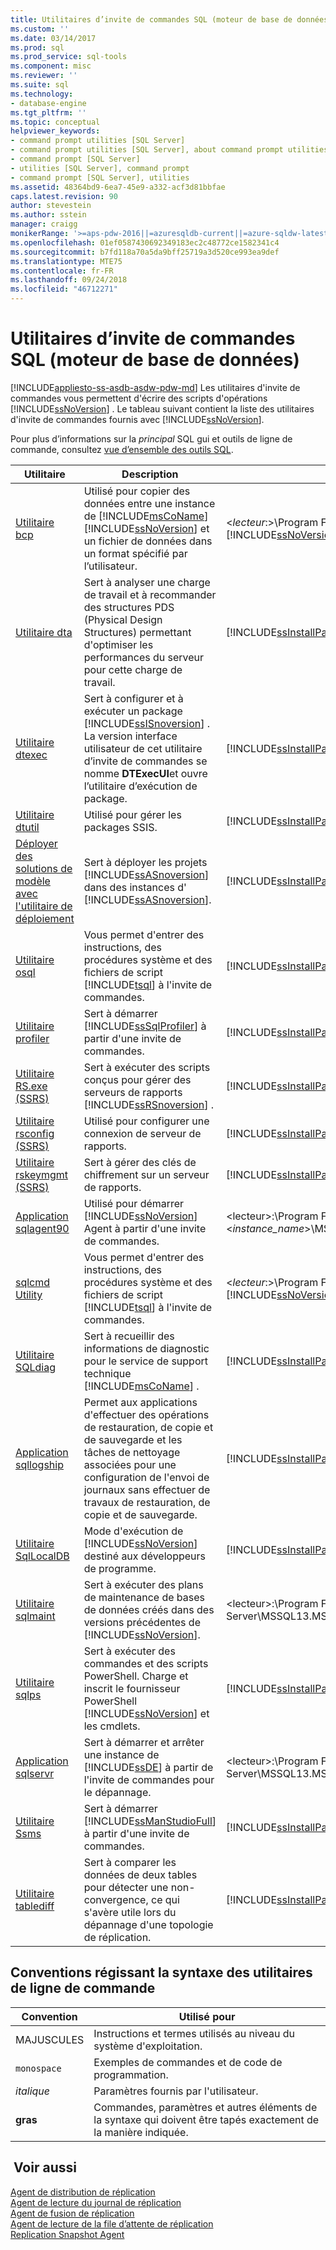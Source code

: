 ```yaml
---
title: Utilitaires d’invite de commandes SQL (moteur de base de données) | Microsoft Docs
ms.custom: ''
ms.date: 03/14/2017
ms.prod: sql
ms.prod_service: sql-tools
ms.component: misc
ms.reviewer: ''
ms.suite: sql
ms.technology:
- database-engine
ms.tgt_pltfrm: ''
ms.topic: conceptual
helpviewer_keywords:
- command prompt utilities [SQL Server]
- command prompt utilities [SQL Server], about command prompt utilities
- command prompt [SQL Server]
- utilities [SQL Server], command prompt
- command prompt [SQL Server], utilities
ms.assetid: 48364bd9-6ea7-45e9-a332-acf3d81bbfae
caps.latest.revision: 90
author: stevestein
ms.author: sstein
manager: craigg
monikerRange: '>=aps-pdw-2016||=azuresqldb-current||=azure-sqldw-latest||>=sql-server-2016||=sqlallproducts-allversions||>=sql-server-linux-2017'
ms.openlocfilehash: 01ef0587430692349183ec2c48772ce1582341c4
ms.sourcegitcommit: b7fd118a70a5da9bff25719a3d520ce993ea9def
ms.translationtype: MTE75
ms.contentlocale: fr-FR
ms.lasthandoff: 09/24/2018
ms.locfileid: "46712271"
---
```

# <a name="sql-command-prompt-utilities-database-engine"></a>Utilitaires d’invite de commandes SQL (moteur de base de données)
[!INCLUDE[appliesto-ss-asdb-asdw-pdw-md](../includes/appliesto-ss-asdb-asdw-pdw-md.md)]
  Les utilitaires d'invite de commandes vous permettent d'écrire des scripts d'opérations [!INCLUDE[ssNoVersion](../includes/ssnoversion-md.md)] . Le tableau suivant contient la liste des utilitaires d'invite de commandes fournis avec [!INCLUDE[ssNoVersion](../includes/ssnoversion-md.md)].  

Pour plus d’informations sur la *principal* SQL gui et outils de ligne de commande, consultez [vue d’ensemble des outils SQL](overview-sql-tools.md).

  
|**Utilitaire**|**Description**|**Installé dans**|  
|-----------------|---------------------|----------------------|  
|[Utilitaire bcp](../tools/bcp-utility.md)|Utilisé pour copier des données entre une instance de [!INCLUDE[msCoName](../includes/msconame-md.md)] [!INCLUDE[ssNoVersion](../includes/ssnoversion-md.md)] et un fichier de données dans un format spécifié par l’utilisateur.|\<*lecteur*:>\Program Files\\[!INCLUDE[msCoName](../includes/msconame-md.md)][!INCLUDE[ssNoVersion](../includes/ssnoversion-md.md)]\Client SDK\ODBC\110\Tools\Binn|  
|[Utilitaire dta](../tools/dta/dta-utility.md)|Sert à analyser une charge de travail et à recommander des structures PDS (Physical Design Structures) permettant d'optimiser les performances du serveur pour cette charge de travail.|[!INCLUDE[ssInstallPathVar](../includes/ssinstallpathvar-md.md)]Tools\Binn|  
|[Utilitaire dtexec](../integration-services/packages/dtexec-utility.md)|Sert à configurer et à exécuter un package [!INCLUDE[ssISnoversion](../includes/ssisnoversion-md.md)] . La version interface utilisateur de cet utilitaire d’invite de commandes se nomme **DTExecUI**et ouvre l’utilitaire d’exécution de package.|[!INCLUDE[ssInstallPathVar](../includes/ssinstallpathvar-md.md)]DTS\Binn|  
|[Utilitaire dtutil](../integration-services/dtutil-utility.md)|Utilisé pour gérer les packages SSIS.|[!INCLUDE[ssInstallPathVar](../includes/ssinstallpathvar-md.md)]DTS\Binn|  
|[Déployer des solutions de modèle avec l'utilitaire de déploiement](../analysis-services/multidimensional-models/deploy-model-solutions-with-the-deployment-utility.md)|Sert à déployer les projets [!INCLUDE[ssASnoversion](../includes/ssasnoversion-md.md)] dans des instances d' [!INCLUDE[ssASnoversion](../includes/ssasnoversion-md.md)].|[!INCLUDE[ssInstallPathVar](../includes/ssinstallpathvar-md.md)]Tools\Binn\VShell\Common7\IDE|   
|[Utilitaire osql](../tools/osql-utility.md)|Vous permet d'entrer des instructions, des procédures système et des fichiers de script [!INCLUDE[tsql](../includes/tsql-md.md)] à l'invite de commandes.|[!INCLUDE[ssInstallPathVar](../includes/ssinstallpathvar-md.md)]Tools\Binn|  
|[Utilitaire profiler](../tools/profiler-utility.md)|Sert à démarrer [!INCLUDE[ssSqlProfiler](../includes/sssqlprofiler-md.md)] à partir d'une invite de commandes.|[!INCLUDE[ssInstallPathVar](../includes/ssinstallpathvar-md.md)]Tools\Binn|  
|[Utilitaire RS.exe &#40;SSRS&#41;](../reporting-services/tools/rs-exe-utility-ssrs.md)|Sert à exécuter des scripts conçus pour gérer des serveurs de rapports [!INCLUDE[ssRSnoversion](../includes/ssrsnoversion-md.md)] .|[!INCLUDE[ssInstallPathVar](../includes/ssinstallpathvar-md.md)]Tools\Binn|  
|[Utilitaire rsconfig &#40;SSRS&#41;](../reporting-services/tools/rsconfig-utility-ssrs.md)|Utilisé pour configurer une connexion de serveur de rapports.|[!INCLUDE[ssInstallPathVar](../includes/ssinstallpathvar-md.md)]Tools\Binn|  
|[Utilitaire rskeymgmt &#40;SSRS&#41;](../reporting-services/tools/rskeymgmt-utility-ssrs.md)|Sert à gérer des clés de chiffrement sur un serveur de rapports.|[!INCLUDE[ssInstallPathVar](../includes/ssinstallpathvar-md.md)]Tools\Binn|  
|[Application sqlagent90](../tools/sqlagent90-application.md)|Utilisé pour démarrer [!INCLUDE[ssNoVersion](../includes/ssnoversion-md.md)] Agent à partir d'une invite de commandes.|\<lecteur>:\Program Files\Microsoft SQL Server\\<*instance_name*>\MSSQL\Binn|  
|[sqlcmd Utility](../tools/sqlcmd-utility.md)|Vous permet d'entrer des instructions, des procédures système et des fichiers de script [!INCLUDE[tsql](../includes/tsql-md.md)] à l'invite de commandes.|\<*lecteur*:>\Program Files\\[!INCLUDE[msCoName](../includes/msconame-md.md)][!INCLUDE[ssNoVersion](../includes/ssnoversion-md.md)]\Client SDK\ODBC\110\Tools\Binn|  
|[Utilitaire SQLdiag](../tools/sqldiag-utility.md)|Sert à recueillir des informations de diagnostic pour le service de support technique [!INCLUDE[msCoName](../includes/msconame-md.md)] .|[!INCLUDE[ssInstallPathVar](../includes/ssinstallpathvar-md.md)]Tools\Binn|  
|[Application sqllogship](../tools/sqllogship-application.md)|Permet aux applications d'effectuer des opérations de restauration, de copie et de sauvegarde et les tâches de nettoyage associées pour une configuration de l'envoi de journaux sans effectuer de travaux de restauration, de copie et de sauvegarde.|[!INCLUDE[ssInstallPathVar](../includes/ssinstallpathvar-md.md)]Tools\Binn|  
|[Utilitaire SqlLocalDB](../tools/sqllocaldb-utility.md)|Mode d'exécution de [!INCLUDE[ssNoVersion](../includes/ssnoversion-md.md)] destiné aux développeurs de programme.|[!INCLUDE[ssInstallPathVar](../includes/ssinstallpathvar-md.md)]Tools\Binn\|  
|[Utilitaire sqlmaint](../tools/sqlmaint-utility.md)|Sert à exécuter des plans de maintenance de bases de données créés dans des versions précédentes de [!INCLUDE[ssNoVersion](../includes/ssnoversion-md.md)].|\<lecteur>:\Program Files\Microsoft SQL Server\MSSQL13.MSSQLSERVER\MSSQL\Binn|  
|[Utilitaire sqlps](../tools/sqlps-utility.md)|Sert à exécuter des commandes et des scripts PowerShell. Charge et inscrit le fournisseur PowerShell [!INCLUDE[ssNoVersion](../includes/ssnoversion-md.md)] et les cmdlets.|[!INCLUDE[ssInstallPathVar](../includes/ssinstallpathvar-md.md)]Tools\Binn|  
|[Application sqlservr](../tools/sqlservr-application.md)|Sert à démarrer et arrêter une instance de [!INCLUDE[ssDE](../includes/ssde-md.md)] à partir de l'invite de commandes pour le dépannage.|\<lecteur>:\Program Files\Microsoft SQL Server\MSSQL13.MSSQLSERVER\MSSQL\Binn|  
|[Utilitaire Ssms](../tools/sql-server-management-studio/ssms-utility.md)|Sert à démarrer [!INCLUDE[ssManStudioFull](../includes/ssmanstudiofull-md.md)] à partir d'une invite de commandes.|[!INCLUDE[ssInstallPathVar](../includes/ssinstallpathvar-md.md)]Tools\Binn\VSShell\Common7\IDE|  
|[Utilitaire tablediff](../tools/tablediff-utility.md)|Sert à comparer les données de deux tables pour détecter une non-convergence, ce qui s'avère utile lors du dépannage d'une topologie de réplication.|[!INCLUDE[ssInstallPathVar](../includes/ssinstallpathvar-md.md)]COM|  

## <a name="command-prompt-utilities-syntax-conventions"></a>Conventions régissant la syntaxe des utilitaires de ligne de commande  
  
|**Convention**|**Utilisé pour**|  
|--------------------|------------------|  
|MAJUSCULES|Instructions et termes utilisés au niveau du système d'exploitation.|  
|`monospace`|Exemples de commandes et de code de programmation.|  
|*italique*|Paramètres fournis par l'utilisateur.|  
|**gras**|Commandes, paramètres et autres éléments de la syntaxe qui doivent être tapés exactement de la manière indiquée.|  
  
## <a name="see-also"></a> Voir aussi  
 [Agent de distribution de réplication](../relational-databases/replication/agents/replication-distribution-agent.md)   
 [Agent de lecture du journal de réplication](../relational-databases/replication/agents/replication-log-reader-agent.md)   
 [Agent de fusion de réplication](../relational-databases/replication/agents/replication-merge-agent.md)   
 [Agent de lecture de la file d’attente de réplication](../relational-databases/replication/agents/replication-queue-reader-agent.md)   
 [Replication Snapshot Agent](../relational-databases/replication/agents/replication-snapshot-agent.md)  
  
  
